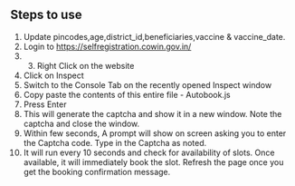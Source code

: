 ## Steps to use
1. Update pincodes,age,district_id,beneficiaries,vaccine & vaccine_date. 
2. Login to https://selfregistration.cowin.gov.in/
3.  3. Right Click on the website
4. Click on Inspect
5. Switch to the Console Tab on the recently opened Inspect window
6. Copy paste the contents of this entire file - Autobook.js
8. Press Enter
9. This will generate the captcha and show it in a new window. Note the captcha and close the window.
10. Within few seconds, A prompt will show on screen asking you to enter the Captcha code. Type in the Captcha as noted.
11. It will run every 10 seconds and check for availability of slots. Once available, it will immediately book the slot. Refresh the page once you get the booking confirmation message.
